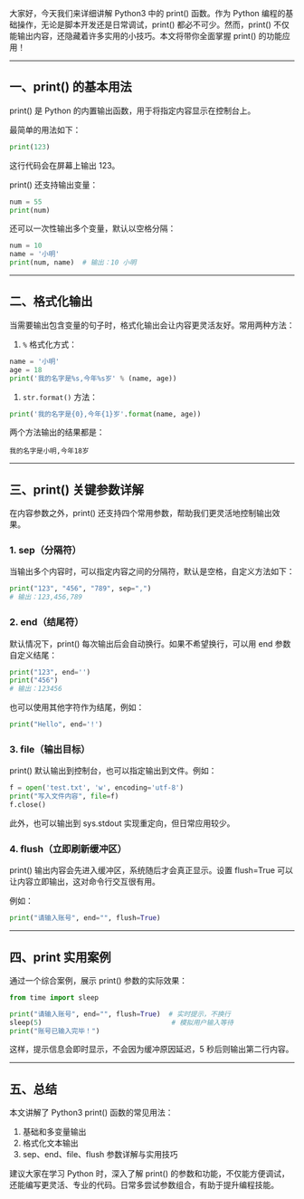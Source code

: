 大家好，今天我们来详细讲解 Python3 中的 print() 函数。作为 Python 编程的基础操作，无论是脚本开发还是日常调试，print() 都必不可少。然而，print() 不仅能输出内容，还隐藏着许多实用的小技巧。本文将带你全面掌握 print() 的功能应用！

------

## 一、print() 的基本用法

print() 是 Python 的内置输出函数，用于将指定内容显示在控制台上。

最简单的用法如下：

```python
print(123)
```

这行代码会在屏幕上输出 123。

print() 还支持输出变量：

```python
num = 55
print(num)
```

还可以一次性输出多个变量，默认以空格分隔：

```python
num = 10
name = '小明'
print(num, name)  # 输出：10 小明
```

------

## 二、格式化输出

当需要输出包含变量的句子时，格式化输出会让内容更灵活友好。常用两种方法：

1. `%` 格式化方式：

```python
name = '小明'
age = 18
print('我的名字是%s,今年%s岁' % (name, age))
```

1. `str.format()` 方法：

```python
print('我的名字是{0},今年{1}岁'.format(name, age))
```

两个方法输出的结果都是：

```auto
我的名字是小明,今年18岁
```

------

## 三、print() 关键参数详解

在内容参数之外，print() 还支持四个常用参数，帮助我们更灵活地控制输出效果。

### 1. sep（分隔符）

当输出多个内容时，可以指定内容之间的分隔符，默认是空格，自定义方法如下：

```python
print("123", "456", "789", sep=",")
# 输出：123,456,789
```

### 2. end（结尾符）

默认情况下，print() 每次输出后会自动换行。如果不希望换行，可以用 end 参数自定义结尾：

```python
print("123", end='') 
print("456")
# 输出：123456
```

也可以使用其他字符作为结尾，例如：

```python
print("Hello", end='!')
```

### 3. file（输出目标）

print() 默认输出到控制台，也可以指定输出到文件。例如：

```python
f = open('test.txt', 'w', encoding='utf-8')
print("写入文件内容", file=f)
f.close()
```

此外，也可以输出到 sys.stdout 实现重定向，但日常应用较少。

### 4. flush（立即刷新缓冲区）

print() 输出内容会先进入缓冲区，系统随后才会真正显示。设置 flush=True 可以让内容立即输出，这对命令行交互很有用。

例如：

```python
print("请输入账号", end="", flush=True)
```

------

## 四、print 实用案例

通过一个综合案例，展示 print() 参数的实际效果：

```python
from time import sleep

print("请输入账号", end="", flush=True)  # 实时提示，不换行
sleep(5)                                # 模拟用户输入等待
print("账号已输入完毕！")
```

这样，提示信息会即时显示，不会因为缓冲原因延迟，5 秒后则输出第二行内容。

------

## 五、总结

本文讲解了 Python3 print() 函数的常见用法：

1. 基础和多变量输出
2. 格式化文本输出
3. sep、end、file、flush 参数详解与实用技巧

建议大家在学习 Python 时，深入了解 print() 的参数和功能，不仅能方便调试，还能编写更灵活、专业的代码。日常多尝试参数组合，有助于提升编程技能。
